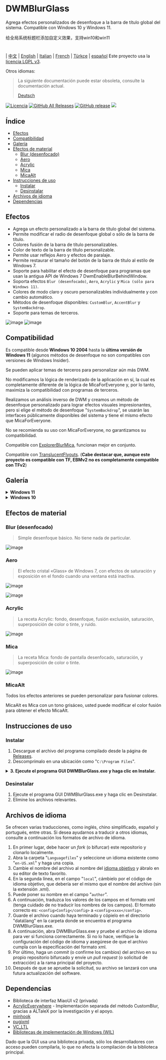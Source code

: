 # DWMBlurGlass
Agrega efectos personalizados de desenfoque a la barra de título global del sistema. Compatible con Windows 10 y Windows 11.

给全局系统标题栏添加自定义效果，支持win10和win11
#
| [中文](/README_ZH.md) | [English](/README.md) | [Italian](/README_IT.md) | [French](/README_FR.md) | [Türkçe](/README_TR.md) | [español](/README_ES.md)
Este proyecto usa la [licencia LGPL v3](/COPYING.LESSER).

Otros idiomas:
> La siguiente documentación puede estar obsoleta, consulte la documentación actual.
>
> [Deutsch](/README_DE.md)


[![Licencia](https://img.shields.io/github/license/Maplespe/DWMBlurGlass.svg?label=Licencia)](https://www.gnu.org/licenses/lgpl-3.0.en.html)
[![GitHub All Releases](https://img.shields.io/github/downloads/Maplespe/DWMBlurGlass/total.svg?label=Descargas)](https://github.com/Maplespe/DWMBlurGlass/releases)
[![GitHub release](https://img.shields.io/github/release/Maplespe/DWMBlurGlass.svg?label=Versión)](https://github.com/Maplespe/DWMBlurGlass/releases/latest)
<img src="https://img.shields.io/badge/language-C++-F34B7D.svg?label=Lenguaje"/>

## Índice
- [Efectos](#efectos)
- [Compatibilidad](#compatibilidad)
- [Galería](#galería)
- [Efectos de material](#efectos-de-material)
  - [Blur (desenfocado)](#blur-desenfocado)
  - [Aero](#aero)
  - [Acrylic](#acrylic)
  - [Mica](#mica)
  - [MicaAlt](#micaalt)
- [Instrucciones de uso](#instrucciones-de-uso)
  - [Instalar](#instalar)
  - [Desinstalar](#desinstalar)
- [Archivos de idioma](#archivos-de-idioma)
- [Dependencias](#dependencias)

## Efectos
* Agrega un efecto personalizado a la barra de título global del sistema.
* Permite modificar el radio de desenfoque global o sólo de la barra de título.
* Colores fusión de la barra de título personalizables.
* Color de texto de la barra de título personalizable.
* Permite usar reflejos Aero y efectos de paralaje.
* Permite restaurar el tamaño del botón de la barra de título al estilo de Windows 7.
* Soporte para habilitar el efecto de desenfoque para programas que usan la antigua API de Windows 7 DwmEnableBlurBehindWindow.
* Soporta efectos `Blur (desenfocado)`, `Aero`, `Acrylic` y `Mica (sólo para Windows 11)`.
* Colores de modo claro y oscuro personalizables individualmente y con cambio automático.
* Métodos de desenfoque disponibles: `CustomBlur`, `AccentBlur` y `SystemBackdrop`.
* Soporte para temas de terceros.

![image](/Screenshot/001701.png)
![image](/Screenshot/10307.png)

## Compatibilidad
Es compatible desde **Windows 10 2004** hasta la **última versión de Windows 11** (algunos métodos de desenfoque no son compatibles con versiones de Windows Insider).

Se pueden aplicar temas de terceros para personalizar aún más DWM.

No modificamos la lógica de renderizado de la aplicación en sí, la cual es completamente diferente de la lógica de MicaForEveryone y, por lo tanto, maximiza la compatibilidad con programas de terceros.

Realizamos un análisis inverso de DWM y creamos un método de desenfoque personalizado para lograr efectos visuales impresionantes, pero si elige el método de desenfoque "`SystemBackdrop`", se usarán las interfaces públicamente disponibles del sistema y tiene el mismo efecto que MicaForEveryone.

No se recomienda su uso con MicaForEveryone, no garantizamos su compatibilidad.

Compatible con [ExplorerBlurMica](https://github.com/Maplespe/ExplorerBlurMica), funcionan mejor en conjunto.

Compatible con [TranslucentFlyouts](https://github.com/ALTaleX531/TranslucentFlyouts). (**Cabe destacar que, aunque este proyecto es compatible con TF, EBMv2 no es completamente compatible con TFv2**)

## Galería
<details><summary><b>Windows 11</b></summary>

![image](/Screenshot/10307.png)

![image](/Screenshot/102134.png)

> «Redefinir efecto Mica establecido mediante DWMAPI (Win 11)» habilitado

![image](/Screenshot/013521.png)
</details>

<details><summary><b>Windows 10</b></summary>

![image](/Screenshot/001701.png)

![image](/Screenshot/100750.png)

Usando temas de terceros, las siguientes opciones fueron habilitadas:

> «Extender efectos a bordes (Win 10)»

> «Habilitar efecto de reflejo Aero»

> «Restaurar tamaño de botones de barra de título (estilo de Win 7)»

![image](/Screenshot/025410.png)

</details>

## Efectos de material
### Blur (desenfocado)
> Simple desenfoque básico. No tiene nada de particular.

![image](/Screenshot/blur.png)

### Aero
> El efecto cristal «Glass» de Windows 7, con efectos de saturación y exposición en el fondo cuando una ventana está inactiva.

![image](/Screenshot/aero.png)

![image](/Screenshot/aero_inactive.png)

### Acrylic
> La receta Acrylic: fondo, desenfoque, fusión exclusión, saturación, superposición de color o tinte, y ruido.

![image](/Screenshot/acrylic.png)

### Mica
> La receta Mica: fondo de pantalla desenfocado, saturación, y superposición de color o tinte.

![image](/Screenshot/mica.png)

### MicaAlt
Todos los efectos anteriores se pueden personalizar para fusionar colores.

MicaAlt es Mica con un tono grisáceo, usted puede modificar el color fusión para obtener el efecto MicaAlt.

## Instrucciones de uso

### Instalar
1. Descargue el archivo del programa compilado desde la página de [Releases](https://github.com/Maplespe/DWMBlurGlass/releases).
2. Descomprímalo en una ubicación como "`C:\Program Files`".
<details><summary><b>3. Ejecute el programa GUI DWMBlurGlass.exe y haga clic en Instalar.</b></summary>

![image](/Screenshot/012746.png)

> Si no sucede nada al hacer clic en Instalar, entonces necesita hacer clic en la página de Símbolos y luego en Descargar.

> **Es posible que reciba una notificación sobre símbolos faltantes en el futuro, especialmente después de las actualizaciones del sistema.**

![image](/Screenshot/012924.png)

</details>

### Desinstalar
1. Ejecute el programa GUI DWMBlurGlass.exe y haga clic en Desinstalar.
2. Elimine los archivos relevantes.

## Archivos de idioma
Se ofrecen varias traducciones, como inglés, chino simplificado, español y portugués, entre otras.
Si desea ayudarnos a traducir a otros idiomas, consulte a continuación los formatos de archivo de idioma.

1. En primer lugar, debe hacer un *fork* (o bifurcar) este repositorio y clonarlo localmente.
2. Abra la carpeta "`Languagefiles`" y seleccione un idioma existente como "`en-US.xml`" y haga una copia.
3. Cambie el nombre del archivo al nombre del [idioma objetivo](https://learn.microsoft.com/es-es/windows/win32/intl/locale-names) y ábralo en su editor de texto favorito.
4. En la segunda línea, en el campo "`local`", cámbielo por el código de idioma objetivo, que debería ser el mismo que el nombre del archivo (sin la extensión .xml).
5. Puede poner su nombre en el campo "`author`".
6. A continuación, traduzca los valores de los campos en el formato xml (tenga cuidado de no traducir los nombres de los campos). El formato correcto es: `<config>Config</config>` a `<config>xxxx</config>`.
7. Guarde el archivo cuando haya terminado y cópielo en el directorio "data\lang" en la carpeta donde se encuentra el programa DWMBlurGlass.exe.
8. A continuación, abra DWMBlurGlass.exe y pruebe el archivo de idioma para ver si funciona correctamente. Si no lo hace, verifique la configuración del código de idioma y asegúrese de que el archivo cumpla con la especificación del formato xml.
9. Por último, haga un *commit* (o confirme los cambios) del archivo en su propio repositorio bifurcado y envíe un *pull request* (o solicitud de extracción) a la rama principal del proyecto.
10. Después de que se apruebe la solicitud, su archivo se lanzará con una futura actualización del software.


## Dependencias
* Biblioteca de interfaz MiaoUI v2 (privada)
* [AcrylicEverywhere](https://github.com/ALTaleX531/AcrylicEverywhere) - Implementación separada del método CustomBlur, gracias a ALTaleX por la investigación y el apoyo.
* [minhook](https://github.com/m417z/minhook)
* [pugixml](https://github.com/zeux/pugixml)
* [VC_LTL](https://github.com/Chuyu-Team/VC-LTL5)
* [Bibliotecas de implementación de Windows (WIL)](https://github.com/Microsoft/wil)

Dado que la GUI usa una biblioteca privada, sólo los desarrolladores con acceso pueden compilarla, lo que no afecta la compilación de la biblioteca principal.
